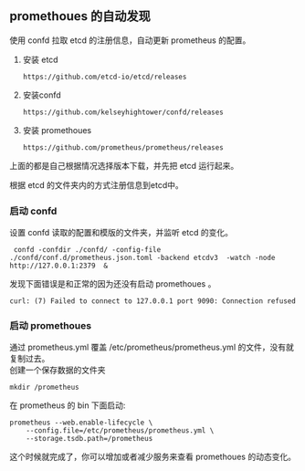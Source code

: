 ## promethoues 的自动发现
使用 confd 拉取 etcd 的注册信息，自动更新 prometheus 的配置。

1. 安装 etcd  
    ```shell script
    https://github.com/etcd-io/etcd/releases
    ```
2. 安装confd 
    ```shell script
    https://github.com/kelseyhightower/confd/releases
    ```
3. 安装 promethoues 
    ```shell script
    https://github.com/prometheus/prometheus/releases
    ```
上面的都是自己根据情况选择版本下载，并先把 etcd 运行起来。

根据 etcd 的文件夹内的方式注册信息到etcd中。

### 启动 confd 
设置 confd 读取的配置和模版的文件夹，并监听 etcd 的变化。
```shell script
 confd -confdir ./confd/ -config-file ./confd/conf.d/prometheus.json.toml -backend etcdv3  -watch -node http://127.0.0.1:2379  &
```
发现下面错误是和正常的因为还没有启动 promethoues 。
```shell script
curl: (7) Failed to connect to 127.0.0.1 port 9090: Connection refused
```
### 启动 promethoues 

通过 prometheus.yml 覆盖 /etc/prometheus/prometheus.yml 的文件，没有就复制过去。   
创建一个保存数据的文件夹 
```shell script
mkdir /prometheus
```
在 prometheus 的 bin 下面启动: 
```shell script
prometheus --web.enable-lifecycle \
    --config.file=/etc/prometheus/prometheus.yml \
    --storage.tsdb.path=/prometheus
```

这个时候就完成了，你可以增加或者减少服务来查看 promethoues 的动态变化。
